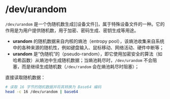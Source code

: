 # /dev/urandom

`/dev/urandom` 是一个伪随机数生成[[设备文件]]，属于特殊设备文件的一种。它的作用是为用户提供随机数，用于加密、密码生成、密钥生成等用途。

+ **urandom** 的随机数据来自内核的熵池（entropy pool），该熵池收集来自系统中的各种来源的随机性，例如键盘输入、鼠标移动、网络活动、硬件中断等；
+ **urandom** 是“伪随机”的（pseudo-random），即它使用加密安全的算法（如哈希函数）从熵池中生成随机数据；当熵池耗尽时，`/dev/urandom` 不会阻塞，而是继续生成随机数（`/dev/random` 会在熵池耗尽时阻塞）；

直接读取随机数据：

```bash
# 读取 16 字节的随机数据并将其转换为 Base64 编码
head -c 16 /dev/urandom | base64
```
